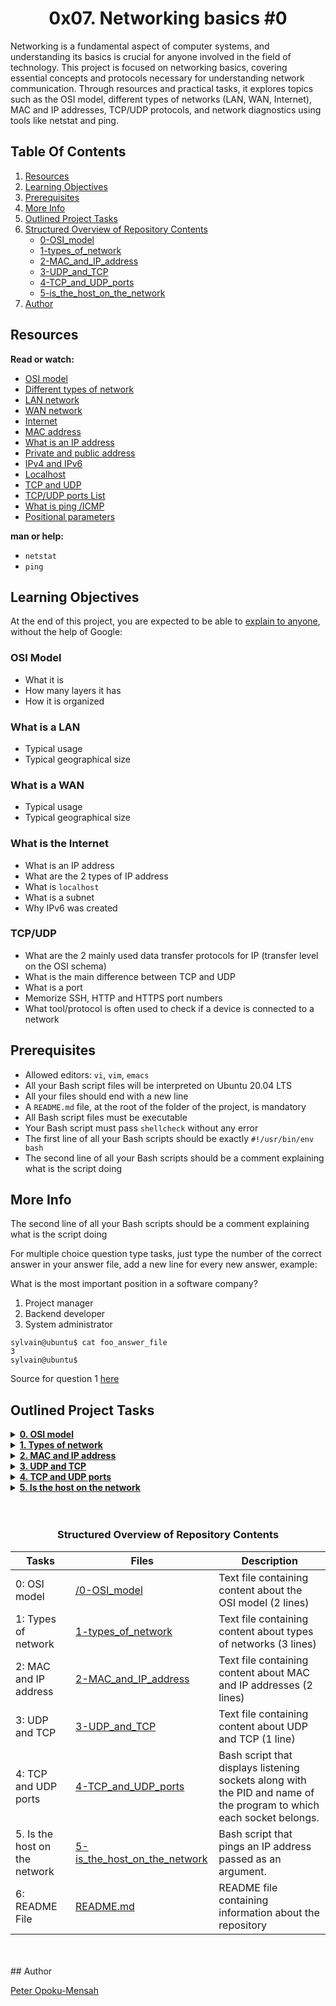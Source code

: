 <center> <h1>0x07. Networking basics #0</h1> </center>

Networking is a fundamental aspect of computer systems, and understanding its basics is crucial for anyone involved in the field of technology. This project is focused on networking basics, covering essential concepts and protocols necessary for understanding network communication. Through resources and practical tasks, it explores topics such as the OSI model, different types of networks (LAN, WAN, Internet),  MAC and IP addresses, TCP/UDP protocols, and network diagnostics using tools like netstat and ping. 

## Table Of Contents

1. [Resources](#resources)
2. [Learning Objectives](#learning-objectives)
3. [Prerequisites](#prerequisites)
4. [More Info](#more-info)
5. [Outlined Project Tasks](outlined_project_tasks)
5. [Structured Overview of Repository Contents](structured-overview-of-repository-contents)
    - [0-OSI_model](0-OSI_model)
    - [1-types_of_network](1-repetition_token_0rb)
    - [2-MAC_and_IP_address](2-MAC_and_IP_address)
    - [3-UDP_and_TCP](3-UDP_and_TCP)
    - [4-TCP_and_UDP_ports](4-tcp_and_udp_ports)
    - [5-is_the_host_on_the_network](5-is_the_host_on_the_network)
6. [Author](#author)

## Resources

**Read or watch:**

* [OSI model](https://en.wikipedia.org/wiki/OSI_model)
* [Different types of network](https://www.lifewire.com/lans-wans-and-other-area-networks-817376)
* [LAN network](https://en.wikipedia.org/wiki/Local_area_network)
* [WAN network](https://en.wikipedia.org/wiki/Wide_area_network)
* [Internet](https://en.wikipedia.org/wiki/Internet)
* [MAC address](https://whatismyipaddress.com/mac-address)
* [What is an IP address](https://www.bleepingcomputer.com/tutorials/ip-addresses-explained/)
* [Private and public address](https://www.iplocation.net/public-vs-private-ip-address)
* [IPv4 and IPv6](https://www.webopedia.com/insights/ipv6-ipv4-difference/)
* [Localhost](https://en.wikipedia.org/wiki/Localhost)
* [TCP and UDP](https://www.howtogeek.com/190014/htg-explains-what-is-the-difference-between-tcp-and-udp/)
* [TCP/UDP ports List](https://en.wikipedia.org/wiki/List_of_TCP_and_UDP_port_numbers)
* [What is ping /ICMP](https://en.wikipedia.org/wiki/Ping_%28networking_utility%29)
* [Positional parameters](https://www.adminschoice.com/bash-positional-parameters)

**man or help:**

* `netstat`
* `ping`

## Learning Objectives

At the end of this project, you are expected to be able to [explain to anyone](https://fs.blog/feynman-learning-technique/), without the help of Google:

### OSI Model

* What it is
* How many layers it has
* How it is organized

### What is a LAN

* Typical usage
* Typical geographical size

### What is a WAN

* Typical usage
* Typical geographical size

### What is the Internet

* What is an IP address
* What are the 2 types of IP address
* What is `localhost`
* What is a subnet
* Why IPv6 was created

### TCP/UDP

* What are the 2 mainly used data transfer protocols for IP (transfer level on the OSI schema)
* What is the main difference between TCP and UDP
* What is a port
* Memorize SSH, HTTP and HTTPS port numbers
* What tool/protocol is often used to check if a device is connected to a network

## Prerequisites

* Allowed editors: `vi`, `vim`, `emacs`
* All your Bash script files will be interpreted on Ubuntu 20.04 LTS
* All your files should end with a new line
* A `README.md` file, at the root of the folder of the project, is mandatory
* All Bash script files must be executable
* Your Bash script must pass `shellcheck` without any error
* The first line of all your Bash scripts should be exactly `#!/usr/bin/env bash`
* The second line of all your Bash scripts should be a comment explaining what is the script doing


## More Info

The second line of all your Bash scripts should be a comment explaining what is the script doing

For multiple choice question type tasks, just type the number of the correct answer in your answer file, add a new line for every new answer, example:

What is the most important position in a software company?

1. Project manager
2. Backend developer
3. System administrator

```
sylvain@ubuntu$ cat foo_answer_file
3
sylvain@ubuntu$
```
Source for question 1 [here](https://twitter.com/devopsreact/status/831922429215662080)

## Outlined Project Tasks

<details>
  <summary><a href="./0-OSI_model"><strong>0. OSI model</strong></a></summary><br>
  <div align="center">
    <figure>
      <a href='https://postimages.org/' target='_blank'>
        <img src='https://i.postimg.cc/Bv1PWt5X/image.png' border='0' alt='image' style="max-width: 100%;">
      </a>
      <figcaption><em>OSI Model: Network communication framework with layered abstraction.</em></figcaption>
    </figure>
  </div>
</details>


<details>
  <summary><a href="./1-types_of_network"><strong>1. Types of network</strong></a></summary><br>
  <div align="center">
    <figure>
      <a href='https://postimages.org/' target='_blank'>
        <img src='https://i.postimg.cc/nLCTkX2r/image.png' border='0' alt='image' style="max-width: 100%;">
      </a>
      <figcaption><em>Types of Network: LAN for local, WAN for wider connections.</em></figcaption>
    </figure>
  </div>
</details>

<details>
  <summary><a href="./2-MAC_and_IP_address"><strong>2. MAC and IP address</strong></a></summary><br>
  <div align="center">
    <figure>
      <a href='https://postimages.org/' target='_blank'>
        <img src='https://i.postimg.cc/pXmD4w8c/image.png' border='0' alt='image' style="max-width: 100%;">
      </a>
      <figcaption><em>MAC and IP Address: Unique identifiers for network interfaces.</em></figcaption>
    </figure>
  </div>
</details>

<details>
  <summary><a href="./3-UDP_and_TCP"><strong>3. UDP and TCP</strong></a></summary><br>
  <div align="center">
    <figure>
      <a href='https://postimages.org/' target='_blank'>
        <img src='https://i.postimg.cc/9X6P9WrP/image.png' border='0' alt='image' style="max-width: 100%;">
      </a>
      <figcaption><em>UDP and TCP: Protocols for reliable and fast data transfer.</em></figcaption>
    </figure>
  </div>
</details>

<details>
  <summary><a href="./4-TCP_and_UDP_ports"><strong>4. TCP and UDP ports</strong></a></summary><br>
  <div align="center">
    <figure>
      <a href='https://postimages.org/' target='_blank'>
        <img src='https://i.postimg.cc/9Mq6xmVP/image.png' border='0' alt='image' style="max-width: 100%;">
      </a>
      <figcaption><em>UDP and TCP: Protocols for reliable and fast data transfer.</em></figcaption>
    </figure>
  </div>
</details>

<details>
  <summary><a href="./5-is_the_host_on_the_network"><strong>5. Is the host on the network</strong></a></summary><br>
  <div align="center">
    <figure>
      <a href='https://postimages.org/' target='_blank'>
        <img src='https://i.postimg.cc/g0KXxW1D/image.png' border='0' alt='image' style="max-width: 100%;">
      </a>
      <figcaption><em>Is the Host on the Network: Bash script to ping an IP address.</em></figcaption>
    </figure>
  </div>
</details>

<br>
<br>
<center><h3>Structured Overview of Repository Contents</h3> </center>

| Tasks | Files | Description |
| ----- | ----- | ----------- |
| 0: OSI model | [/0-OSI_model](https://github.com/deezyfg/alx-system_engineering-devops/blob/master/0x07-networking_basics/0-OSI_model) | Text file containing content about the OSI model (2 lines) |
| 1: Types of network | [1-types_of_network](https://github.com/deezyfg/alx-system_engineering-devops/blob/master/0x07-networking_basics/1-types_of_network) | Text file containing content about types of networks (3 lines) |
| 2: MAC and IP address | [2-MAC_and_IP_address](https://github.com/deezyfg/alx-system_engineering-devops/blob/master/0x07-networking_basics/2-MAC_and_IP_address) | Text file containing content about MAC and IP addresses (2 lines) |
| 3: UDP and TCP | [3-UDP_and_TCP](https://github.com/deezyfg/alx-system_engineering-devops/blob/master/0x07-networking_basics/3-UDP_and_TCP) | Text file containing content about UDP and TCP (1 line)
| 4: TCP and UDP ports | [4-TCP_and_UDP_ports](https://github.com/deezyfg/alx-system_engineering-devops/blob/master/0x07-networking_basics/4-TCP_and_UDP_ports) | Bash script that displays listening sockets along with the PID and name of the program to which each socket belongs. |
| 5. Is the host on the network | [5-is_the_host_on_the_network](https://github.com/deezyfg/alx-system_engineering-devops/blob/master/0x07-networking_basics/5-is_the_host_on_the_network) | Bash script that pings an IP address passed as an argument. |
| 6: README File | [README.md](https://github.com/deezyfg/alx-system_engineering-devops/blob/master/0x07-networking_basics/README.md) | README file containing information about the repository |

<br>
<br>
## Author

[Peter Opoku-Mensah](https://github.com/deezyfg)